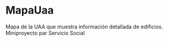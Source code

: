 # MapaUaa
Mapa de la UAA que muestra información detallada de edificios. Miniproyecto par Servicio Social
